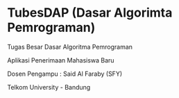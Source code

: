# TubesDAP (Dasar Algorimta Pemrograman)

Tugas Besar Dasar Algoritma Pemrograman

Aplikasi Penerimaan Mahasiswa Baru

Dosen Pengampu : Said Al Faraby (SFY)

Telkom University - Bandung
